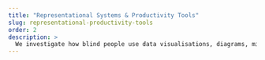 ```yaml
---
title: "Representational Systems & Productivity Tools"
slug: representational-productivity-tools
order: 2
description: >
  We investigate how blind people use data visualisations, diagrams, mind maps, mathematical expressions, code editors, to-do lists, calendars, or budgeting software for making sense of datasets and cognitive off-loading during complex tasks.
---
```

